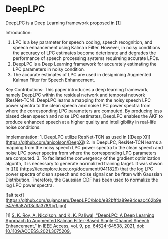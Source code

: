 # DeepLPC

DeepLPC is a Deep Learning framework proposed in [[1]](https://ieeexplore.ieee.org/document/9411829)

Introduction:
1. LPC is a key parameter for speech coding, speech recognition, and speech enhancement using Kalman Filter. However, in noisy conditions the accuracy of LPC estimates become deteriorate and degrades the performance of speech processing systems requireing accurate LPCs.
2. DeepLPC is a Deep Learning framework for accurately estimating the LPC parameters in noisy condition. 
3. The accurate estimates of LPC are used in designining Augmented Kalman Filter for Speech Enhancement.

Key Contributions: This paper introduces a deep learning framework, namely DeepLPC within the residual network and temporal network (ResNet-TCN). DeepLPC learns a mapping from the noisy speech LPC power spectra to the clean speech and noise LPC power spectra from where the corresponding LPC parameters are computed. By producing less biased clean speech and noise LPC estimates, DeepLPC enables the AKF to produce enhanced speech at a higher quality and intelligibility in real-life noise conditions.

Implementation: 1. DeepLPC utilize ResNet-TCN as used in [[Deep Xi]] (https://github.com/anicolson/DeepXi)
2. In DeepLPC, ResNet-TCN learns a mapping from the noisy speech LPC power spectra to the clean speech and noise LPC power spectra from where the corresponding LPC parameters are computed.
3. To facilated the convergency of the gradient optimization algorith, it is necessary to generate normalized training target. It was shwon in [[1]] (https://ieeexplore.ieee.org/document/9411829) that the log LPC power spectra of clean speech and noise signal can be fitten with Gaussian Distribution. Therefore, the Gaussian CDF has been used to normalize the log LPC power spectra. 

![alt text] (https://github.com/sujancseru/DeepLPC/blob/e82bff4a89e94ceac462b9ee47e9a87d13c3a378/fig1.jpg)

[1] [S. K. Roy, A. Nicolson, and K. K. Paliwal, "DeepLPC: A Deep Learning Approach to Augmented Kalman Filter-Based Single-Channel Speech Enhancement," in IEEE Access, vol. 9, pp. 64524-64538, 2021, doi: 10.1109/ACCESS.2021.3075209.](https://ieeexplore.ieee.org/document/9411829)

